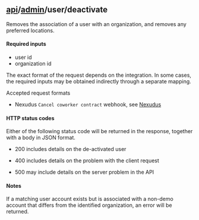 ## [api](../..)/[admin](..)/user/deactivate

Removes the association of a user with an organization, and removes any preferred locations.


#### Required inputs

* user id
* organization id

The exact format of the request depends on the integration. In some cases, the required inputs may be obtained indirectly through a separate mapping. 

Accepted request formats
* Nexudus `Cancel coworker contract` webhook, see [Nexudus](nexudus)


#### HTTP status codes

Either of the following status code will be returned in the response, together with a body in JSON format.

* 200
  includes details on the de-activated user
  
* 400
  includes details on the problem with the client request
  
* 500
  may include details on the server problem in the API


#### Notes

If a matching user account exists but is associated with a non-demo account that differs from the identified organization, an error will be returned.
